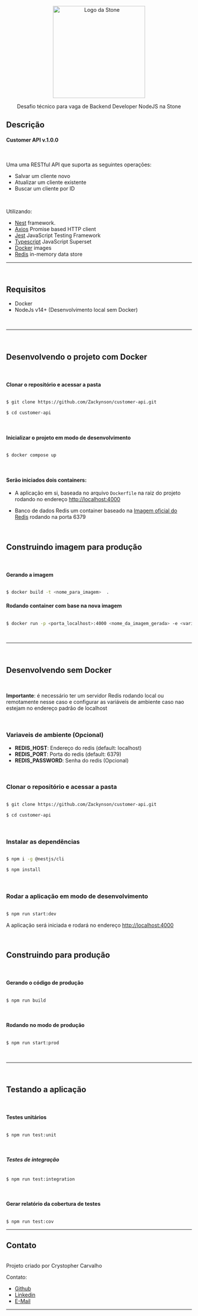 
<p  align="center">
<a  href="http://nestjs.com/"  target="blank">
<img  src="https://upload.wikimedia.org/wikipedia/commons/c/c9/Stone_pagamentos.png"  width="250"  alt="Logo da Stone" />
</a>
</p>
<p  align="center">Desafio técnico para vaga de Backend Developer NodeJS na Stone</p>


## Descrição

#### Customer API v.1.0.0  

<br> 

Uma uma RESTful API que suporta as seguintes operações:

- Salvar um cliente novo
- Atualizar um cliente existente
- Buscar um cliente por ID

<br> 

Utilizando:

- [Nest](https://github.com/nestjs/nest) framework.
- [Axios](https://axios-http.com/) Promise based HTTP client
- [Jest](https://jestjs.io/) JavaScript Testing Framework
- [Typescript](https://www.typescriptlang.org/) JavaScript Superset
- [Docker](https://www.docker.com/) images
- [Redis](https://redis.io/) in-memory data store

---

<br>

## Requisitos

- Docker
- NodeJs v14+ (Desenvolvimento local sem Docker)

<br>

---

<br>

## Desenvolvendo o projeto com Docker

<br> 

#### Clonar o repositório e acessar a pasta
  

```bash

$ git clone https://github.com/Zackynson/customer-api.git

$ cd customer-api

```

<br> 

#### Inicializar o projeto em modo de desenvolvimento

```bash

$ docker compose up

```

<br> 

#### Serão iniciados dois containers:

  

- A aplicação em si, baseada no arquivo `Dockerfile` na raiz do projeto rodando no endereço [http://localhost:4000](http://localhost:4000)

- Banco de dados Redis um container baseado na [Imagem oficial do Redis](https://hub.docker.com/_/redis) rodando na porta 6379

<br> 

## Construindo imagem para produção

<br> 

#### Gerando a imagem

```bash

$ docker build -t <nome_para_imagem>  .

```


#### Rodando container com base na nova imagem

```bash

$ docker run -p <porta_localhost>:4000 <nome_da_imagem_gerada> -e <variaveis_ambiente>

```
  
<br>

---

<br>

## Desenvolvendo sem Docker

<br> 

**Importante**: é necessário ter um servidor Redis rodando local ou remotamente nesse caso e configurar as variáveis de ambiente caso nao estejam no endereço padrão de localhost

<br> 

### Variaveis de ambiente (Opcional)
- **REDIS_HOST**: Endereço do redis (default: localhost)
- **REDIS_PORT**: Porta do redis (default: 6379)
- **REDIS_PASSWORD**: Senha do redis (Opcional)

<br> 

### Clonar o repositório e acessar a pasta

```bash

$ git clone https://github.com/Zackynson/customer-api.git

$ cd customer-api  

```
<br> 

### Instalar as dependências

  

```bash

$ npm i -g @nestjs/cli

$ npm install

```
<br> 

### Rodar a aplicação em modo de desenvolvimento

```bash
  
$ npm run start:dev

```

  

A aplicação será iniciada e rodará no endereço [http://localhost:4000](http://localhost:4000)

<br> 
  
## Construindo para produção

<br> 

#### Gerando o código de produção
```bash

$ npm run build 

```
<br> 

#### Rodando no modo de produção
```bash

$ npm run start:prod

```

  
<br>

---

<br>

## Testando a aplicação

<br> 
  
#### Testes unitários

  

```bash

$ npm run test:unit

```

<br> 

##### Testes de integração

```bash

$ npm run test:integration

```

<br> 


#### Gerar relatório da cobertura de testes

```bash

$ npm run test:cov

```
---

## Contato

<br>
Projeto criado por Crystopher Carvalho

<br>

Contato: 
<br>

- [Github](https://github.com/Zackynson)
- [Linkedin](https://www.linkedin.com/in/crystopher-carvalho/)
- [E-Mail](crys.chb@hotmail.com)

---